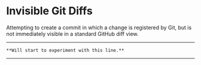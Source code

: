 # Invisible Git Diffs

Attempting to create a commit in which a change is registered by Git, but is not immediately visible in a standard GitHub diff view.

---

	​​**Will stаrt t​o experiment​ ​with this line.**​

---
